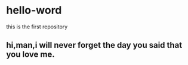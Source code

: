 # hello-word
this is the first repository

## hi,man,i will never forget the day you said that you love me.
